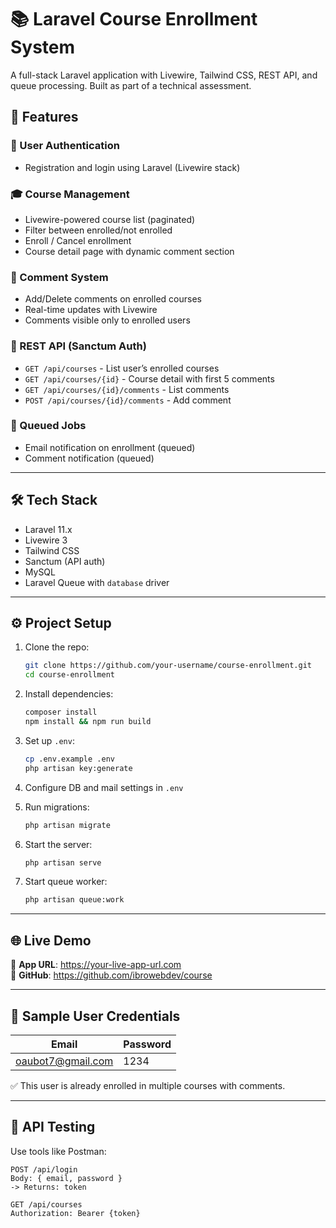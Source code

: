 # 📚 Laravel Course Enrollment System

A full-stack Laravel application with Livewire, Tailwind CSS, REST API, and queue processing. Built as part of a technical assessment.

## 🚀 Features

### 🔐 User Authentication
- Registration and login using Laravel (Livewire stack)

### 🎓 Course Management
- Livewire-powered course list (paginated)
- Filter between enrolled/not enrolled
- Enroll / Cancel enrollment
- Course detail page with dynamic comment section

### 💬 Comment System
- Add/Delete comments on enrolled courses
- Real-time updates with Livewire
- Comments visible only to enrolled users

### 🧾 REST API (Sanctum Auth)
- `GET /api/courses` - List user’s enrolled courses
- `GET /api/courses/{id}` - Course detail with first 5 comments
- `GET /api/courses/{id}/comments` - List comments
- `POST /api/courses/{id}/comments` - Add comment

### 📨 Queued Jobs
- Email notification on enrollment (queued)
- Comment notification (queued)

---

## 🛠 Tech Stack

- Laravel 11.x
- Livewire 3
- Tailwind CSS
- Sanctum (API auth)
- MySQL
- Laravel Queue with `database` driver

---

## ⚙️ Project Setup

1. Clone the repo:
    ```bash
    git clone https://github.com/your-username/course-enrollment.git
    cd course-enrollment
    ```

2. Install dependencies:
    ```bash
    composer install
    npm install && npm run build
    ```

3. Set up `.env`:
    ```bash
    cp .env.example .env
    php artisan key:generate
    ```

4. Configure DB and mail settings in `.env`

5. Run migrations:
    ```bash
    php artisan migrate
    ```

6. Start the server:
    ```bash
    php artisan serve
    ```

7. Start queue worker:
    ```bash
    php artisan queue:work
    ```

---

## 🌐 Live Demo

🔗 **App URL**: https://your-live-app-url.com  
🔗 **GitHub**: https://github.com/ibrowebdev/course

---

## 👥 Sample User Credentials

| Email              | Password   |
|-------------------|------------|
| oaubot7@gmail.com | 1234   |

✅ This user is already enrolled in multiple courses with comments.

---

## 🧪 API Testing

Use tools like Postman:

```http
POST /api/login
Body: { email, password }
-> Returns: token

GET /api/courses
Authorization: Bearer {token}
